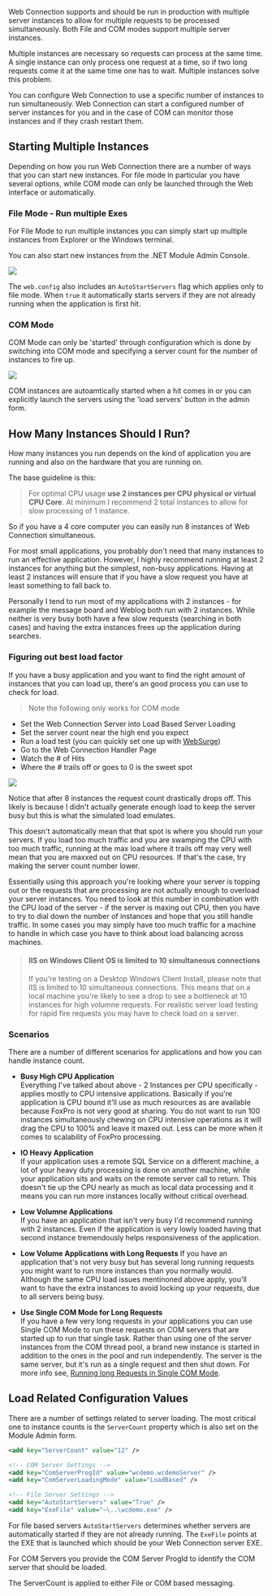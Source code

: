 ﻿Web Connection supports and should be run in production with multiple server instances to allow for multiple requests to be processed simultaneously. Both File and COM modes support multiple server instances.

Multiple instances are necessary so requests can process at the same time. A single instance can only process one request at a time, so if two long requests come it at the same time one has to wait. Multiple instances solve this problem.

You can configure Web Connection to use a specific number of instances to run simultaneously. Web Connection can start a configured number of server instances for you and in the case of COM can monitor those instances and if they crash restart them.

## Starting Multiple Instances
Depending on how you run Web Connection there are a number of ways that you can start new instances. For file mode in particular you have several options, while COM mode can only be launched through the Web interface or automatically.

### File Mode - Run multiple Exes
For File Mode to run multiple instances you can simply start up multiple instances from Explorer or the Windows terminal.

You can also start new instances from the .NET Module Admin Console.

![](//images/ManagementConsole/StartFileBasedInstancesFromAdminConsole.png)

The `web.config` also includes an `AutoStartServers` flag which applies only to file mode. When `true` it automatically starts servers if they are not already running when the application is first hit. 

### COM Mode
COM Mode can only be 'started' through configuration which is done by switching into COM mode and specifying a server count for the number of instances to fire up.

![](//images/ManagementConsole/StartComBasedServersFromAdminConsole.png)

COM instances are autoamtically started when a hit comes in or you can explicitly launch the servers using the 'load servers' button in the admin form.

## How Many Instances Should I Run?
How many instances you run depends on the kind of application you are running and also on the hardware that you are running on.

The base guideline is this:

> For optimal CPU usage **use 2 instances per CPU physical or virtual CPU Core**. At minimum I recommend 2 total instances to allow for slow processing of 1 instance.

So if you have a 4 core computer you can easily run 8 instances of Web Connection simultaneous.

For most small applications, you probably don't need that many instances to run an effective application. However, I highly recommend running at least 2 instances for anything but the simplest, non-busy applications. Having at least 2 instances will ensure that if you have a slow request you have at least something to fall back to. 

Personally I tend to run most of my applications with 2 instances - for example the message board and Weblog both run with 2 instances. While neither is very busy both have a few slow requests (searching in both cases) and having the extra instances frees up the application during searches.

### Figuring out best load factor
If you have a busy application and you want to find the right amount of instances that you can load up, there's an good process you can use to check for load.

> Note the following only works for COM mode

* Set the Web Connection Server into Load Based  Server Loading
* Set the server count near the high end you expect
* Run a load test (you can quickly set one up with [WebSurge](https://websurge.west-wind.com))
* Go to the Web Connection Handler Page
* Watch the # of Hits
* Where the # trails off or goes to 0 is the sweet spot

![](//images/ManagementConsole/LoadInstancesSweetSpot.png)

Notice that after 8 instances the request count drastically drops off. This likely is because I didn't actually generate enough load to keep the server busy but this is what the simulated load emulates.

This doesn't automatically mean that that spot is where you should run your servers. If you load too much traffic and you are swamping the CPU with too much traffic, running at the max load where it trails off may very well mean that you are maxxed out on CPU resources. If that's the case, try making the server count number lower. 

Essentially using this approach you're looking where your server is topping out or the requests that are processing are not actually enough to overload your server instances. You need to look at this number in combination with the CPU load of the server - if the server is maxing out CPU, then you have to try to dial down the number of instances and hope that you still handle traffic. In some cases you may simply have too much traffic for a machine to handle in which case you have to think about load balancing across machines.


> #### IIS on Windows Client OS is limited to 10 simultaneous connections 
> If you're testing on a Desktop Windows Client Install, please note that IIS is limited to 10 simultaneous connections. This means that on a local machine you're likely to see a drop to see a bottleneck at 10 instances for high volumne requests. For realistic server load testing for rapid fire requests you may have to check load on a server.

### Scenarios
There are a number of different scenarios for applications and how you can handle instance count.

* **Busy High CPU Application**  
Everything I've talked about above - 2 Instances per CPU specifically - applies mostly to CPU intensive applications. Basically if you're application is CPU bound it'll use as much resources as are available because FoxPro is not very good at sharing. You do not want to run 100 instances simultaneously chewing on CPU intensive operations as it will drag the CPU to 100% and leave it maxed out. Less can be more when it comes to scalability of FoxPro processing.

* **IO Heavy Application**  
If your application uses a remote SQL Service on a different machine, a lot of your heavy duty processing is done on another machine, while your application sits and waits on the remote server call to return. This doesn't tie up the CPU nearly as much as local data processing and it means you can run more instances locally without critical overhead.

* **Low Volumne Applications**  
If you have an application that isn't very busy I'd recommend running with 2 instances. Even if the application is very lowly loaded having that second instance tremendously helps responsiveness of the application.

* **Low Volume Applications with Long Requests**
If you have an application that's not very busy but has several long running requests you might want to run more instances than you normally would. Although the same CPU load issues mentinoned above apply, you'll want to have the extra instances to avoid locking up your requests, due to all servers being busy. 

* **Use Single COM Mode for Long Requests**  
If you have a few very long requests in your applications you can use Single COM Mode to run these requests on COM servers that are started up to run that single task. Rather than using one of the server instances from the COM thread pool, a brand new instance is started in addition to the ones in the pool and run independently. The server is the same server, but it's run as a single request and then shut down. For more info see, [Running long Requests in Single COM Mode](VFPS://Topic/_02J0QGVSS).

## Load Related Configuration Values
There are a number of settings related to server loading. The most critical one to instance counts is the `ServerCount` property which is also set on the Module Admin form.

```xml
<add key="ServerCount" value="12" />

<!-- COM Server Settings -->
<add key="ComServerProgId" value="wcdemo.wcdemoServer" />
<add key="ComServerLoadingMode" value="LoadBased" />

<!-- File Server Settings -->
<add key="AutoStartServers" value="True" />
<add key="ExeFile" value="~\..\wcdemo.exe" />
```    

For file based servers `AutoStartServers` determines whether servers are automatically started if they are not already running. The `ExeFile` points at the EXE that is launched which should be your Web Connection server EXE.

For COM Servers you provide the COM Server ProgId to identify the COM server that should be loaded.

The ServerCount is applied to either File or COM based messaging.